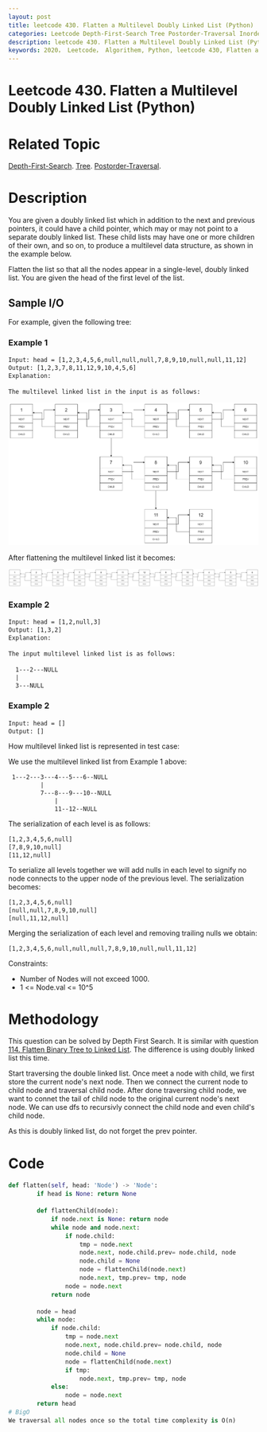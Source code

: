 ```yaml
---
layout: post
title: leetcode 430. Flatten a Multilevel Doubly Linked List (Python)
categories: Leetcode Depth-First-Search Tree Postorder-Traversal Inorder-Traversal
description: leetcode 430. Flatten a Multilevel Doubly Linked List (Python Solution)
keywords: 2020， Leetcode， Algorithem, Python, leetcode 430, Flatten a Multilevel Doubly Linked List, zhenyu, Depth-First-Search, DFS, Depth First Search, Tree, tree
---
```


# Leetcode 430. Flatten a Multilevel Doubly Linked List (Python)

# Related Topic
<a href="/categories/#Depth-First-Search" target="_blank"> Depth-First-Search</a>.
<a href="/categories/#Tree" target="_blank"> Tree</a>.
<a href="/categories/#Postorder-Traversal" target="_blank"> Postorder-Traversal</a>.

# Description

You are given a doubly linked list which in addition to the next and previous pointers, it could have a child pointer, which may or may not point to a separate doubly linked list. These child lists may have one or more children of their own, and so on, to produce a multilevel data structure, as shown in the example below.

Flatten the list so that all the nodes appear in a single-level, doubly linked list. You are given the head of the first level of the list.

## Sample I/O
For example, given the following tree:
### Example 1
```
Input: head = [1,2,3,4,5,6,null,null,null,7,8,9,10,null,null,11,12]
Output: [1,2,3,7,8,11,12,9,10,4,5,6]
Explanation:

The multilevel linked list in the input is as follows:
```
![dll](/images/blog/multilevellinkedlist.png)

After flattening the multilevel linked list it becomes:

![dll](/images/blog/multilevellinkedlistflattened.png)

### Example 2
```
Input: head = [1,2,null,3]
Output: [1,3,2]
Explanation:

The input multilevel linked list is as follows:

  1---2---NULL
  |
  3---NULL
```

### Example 2
```
Input: head = []
Output: []
```

How multilevel linked list is represented in test case:

We use the multilevel linked list from Example 1 above:


```
 1---2---3---4---5---6--NULL
         |
         7---8---9---10--NULL
             |
             11--12--NULL
```

The serialization of each level is as follows:
```
[1,2,3,4,5,6,null]
[7,8,9,10,null]
[11,12,null]
```

To serialize all levels together we will add nulls in each level to signify no node connects to the upper node of the previous level. The serialization becomes:

```
[1,2,3,4,5,6,null]
[null,null,7,8,9,10,null]
[null,11,12,null]
```

Merging the serialization of each level and removing trailing nulls we obtain:
```
[1,2,3,4,5,6,null,null,null,7,8,9,10,null,null,11,12]
```

Constraints:

* Number of Nodes will not exceed 1000.
* 1 <= Node.val <= 10^5

# Methodology
This question can be solved by Depth First Search. It is similar with question<a href="/2020/03/14/lc114/" target="_blank"> 114. Flatten Binary Tree to Linked List</a>. The difference is using doubly linked list this time.

Start traversing the double linked list. Once meet a node with child, we first store the current node's next node. Then we connect the current node to child node and traversal child node. After done traversing child node, we want to connet the tail of child node to the original current node's next node. We can use dfs to recursivly connect the child node and even child's child node.

As this is doubly linked list, do not forget the prev pointer.

# Code
```python
def flatten(self, head: 'Node') -> 'Node':
        if head is None: return None
        
        def flattenChild(node):
            if node.next is None: return node
            while node and node.next:
                if node.child:
                    tmp = node.next
                    node.next, node.child.prev= node.child, node
                    node.child = None
                    node = flattenChild(node.next)
                    node.next, tmp.prev= tmp, node
                node = node.next
            return node
                
        node = head
        while node:
            if node.child:
                tmp = node.next
                node.next, node.child.prev= node.child, node
                node.child = None
                node = flattenChild(node.next)
                if tmp:
                    node.next, tmp.prev= tmp, node
            else:
                node = node.next
        return head
# BigO
We traversal all nodes once so the total time complexity is O(n)
